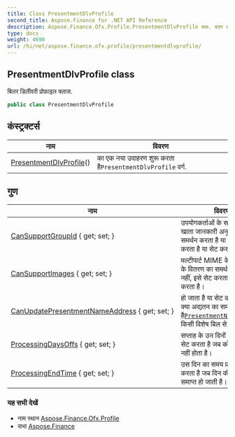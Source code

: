 ```yaml
---
title: Class PresentmentDlvProfile
second_title: Aspose.Finance for .NET API Reference
description: Aspose.Finance.Ofx.Profile.PresentmentDlvProfile कक्ष. बलर डलवर प्रफ़इल क्लस.
type: docs
weight: 4690
url: /hi/net/aspose.finance.ofx.profile/presentmentdlvprofile/
---
```

## PresentmentDlvProfile class

बिलर डिलीवरी प्रोफ़ाइल क्लास.

```csharp
public class PresentmentDlvProfile
```

## कंस्ट्रक्टर्स

| नाम | विवरण |
| --- | --- |
| [PresentmentDlvProfile](presentmentdlvprofile/)() | का एक नया उदाहरण शुरू करता है`PresentmentDlvProfile` वर्ग. |

## गुण

| नाम | विवरण |
| --- | --- |
| [CanSupportGroupId](../../aspose.finance.ofx.profile/presentmentdlvprofile/cansupportgroupid/) { get; set; } | उपयोगकर्ताओं के समूह के लिए खाता जानकारी अनुरोधों का समर्थन करता है या नहीं, इसे सेट करता है या सेट करता है। |
| [CanSupportImages](../../aspose.finance.ofx.profile/presentmentdlvprofile/cansupportimages/) { get; set; } | मल्टीपार्ट MIME के रूप में छवियों के वितरण का समर्थन करता है या नहीं, इसे सेट करता है या सेट करता है। |
| [CanUpdatePresentmentNameAddress](../../aspose.finance.ofx.profile/presentmentdlvprofile/canupdatepresentmentnameaddress/) { get; set; } | हो जाता है या सेट करता है कि क्या अद्यतन का समर्थन करता है[`PresentmentNameAddress`](../../aspose.finance.ofx/presentmentnameaddress/) किसी विशेष बिल से संबद्ध, |
| [ProcessingDaysOffs](../../aspose.finance.ofx.profile/presentmentdlvprofile/processingdaysoffs/) { get; set; } | सप्ताह के उन दिनों को प्राप्त या सेट करता है जब कोई प्रसंस्करण नहीं होता है। |
| [ProcessingEndTime](../../aspose.finance.ofx.profile/presentmentdlvprofile/processingendtime/) { get; set; } | उस दिन का समय प्राप्त या सेट करता है जब दिन की प्रोसेसिंग समाप्त हो जाती है। |

### यह सभी देखें

* नाम स्थान [Aspose.Finance.Ofx.Profile](../../aspose.finance.ofx.profile/)
* सभा [Aspose.Finance](../../)


